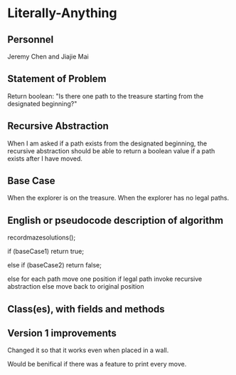 ﻿# Literally-Anything

## Personnel
Jeremy Chen and Jiajie Mai

## Statement of Problem

Return boolean: "Is there one path to the treasure starting from the designated beginning?"

## Recursive Abstraction

When I am asked if a path exists from the designated beginning, 
the recursive abstraction should be able to return a boolean value 
if a path exists after I have moved.

## Base Case

When the explorer is on the treasure.
When the explorer has no legal paths.

## English or pseudocode description of algorithm

recordmazesolutions();

if (baseCase1)
return true;

else if (baseCase2)
return false;

else
	for each path
		move one position
		if legal path
			invoke recursive abstraction
		else 
			move back to original position

## Class(es), with fields and methods

## Version 1 improvements

Changed it so that it works even when placed in a wall.

Would be benifical if there was a feature to print every move.

